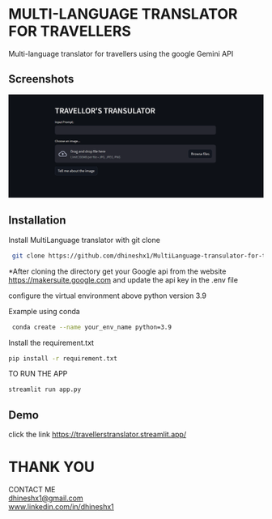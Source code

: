 
# MULTI-LANGUAGE TRANSLATOR FOR TRAVELLERS

Multi-language translator for travellers using the google Gemini API



## Screenshots

![App Screenshot](https://github.com/dhineshx1/MultiLanguage-transulator-for-travellors-using-gemini-api/blob/139e3f427f9a564cd0456e831e4fcd3a1bd61c42/demo%20data/sample%20image/Screenshot%202023-12-27%20162048.png)


## Installation

Install  MultiLanguage translator with git clone

```bash
 git clone https://github.com/dhineshx1/MultiLanguage-transulator-for-travellors-using-gemini-api.git
```
*After cloning the directory get your Google api from the website https://makersuite.google.com and update the api key in the .env file

configure the virtual environment above python version 3.9

Example using conda
 ```bash
  conda create --name your_env_name python=3.9

```


Install the requirement.txt

  ```bash
  pip install -r requirement.txt
```
TO RUN THE APP


  ```bash
  streamlit run app.py
```


## Demo
click the link 
https://travellerstranslator.streamlit.app/
#
# THANK YOU
CONTACT ME   
 dhineshx1@gmail.com                   
 www.linkedin.com/in/dhineshx1

